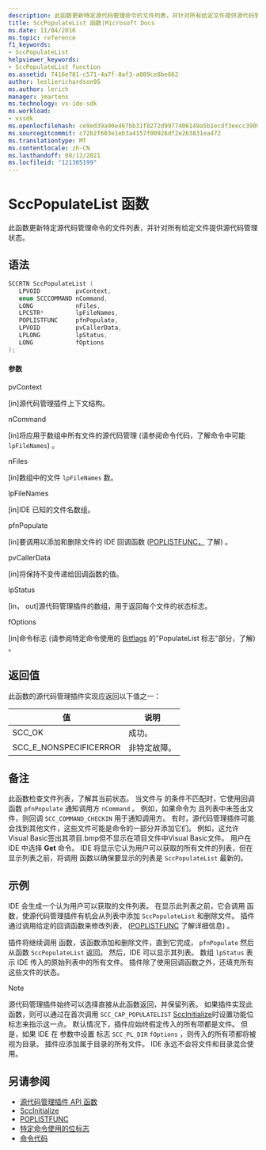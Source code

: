 ```yaml
---
description: 此函数更新特定源代码管理命令的文件列表，并针对所有给定文件提供源代码管理状态。
title: SccPopulateList 函数|Microsoft Docs
ms.date: 11/04/2016
ms.topic: reference
f1_keywords:
- SccPopulateList
helpviewer_keywords:
- SccPopulateList function
ms.assetid: 7416e781-c571-4a7f-8af3-a089ce8be662
author: leslierichardson95
ms.author: lerich
manager: jmartens
ms.technology: vs-ide-sdk
ms.workload:
- vssdk
ms.openlocfilehash: ce9ed39a90e467bb31f8272d9977406149a5b1ecdf3eecc390903ad0bf24c9e2
ms.sourcegitcommit: c72b2f603e1eb3a4157f00926df2e263831ea472
ms.translationtype: MT
ms.contentlocale: zh-CN
ms.lasthandoff: 08/12/2021
ms.locfileid: "121305199"
---
```

# <a name="sccpopulatelist-function"></a>SccPopulateList 函数
此函数更新特定源代码管理命令的文件列表，并针对所有给定文件提供源代码管理状态。

## <a name="syntax"></a>语法

```cpp
SCCRTN SccPopulateList (
   LPVOID          pvContext,
   enum SCCCOMMAND nCommand,
   LONG            nFiles,
   LPCSTR*         lpFileNames,
   POPLISTFUNC     pfnPopulate,
   LPVOID          pvCallerData,
   LPLONG          lpStatus,
   LONG            fOptions
);
```

#### <a name="parameters"></a>参数
 pvContext

[in]源代码管理插件上下文结构。

 nCommand

[in]将应用于数组中所有文件的源代码管理 (请参阅命令代码，了解命令中可能 `lpFileNames`) 。 [](../extensibility/command-code-enumerator.md)

 nFiles

[in]数组中的文件 `lpFileNames` 数。

 lpFileNames

[in]IDE 已知的文件名数组。

 pfnPopulate

[in]要调用以添加和删除文件的 IDE 回调函数 ([POPLISTFUNC，](../extensibility/poplistfunc.md) 了解) 。

 pvCallerData

[in]将保持不变传递给回调函数的值。

 lpStatus

[in， out]源代码管理插件的数组，用于返回每个文件的状态标志。

 fOptions

[in]命令标志 (请参阅特定命令使用的 [Bitflags](../extensibility/bitflags-used-by-specific-commands.md) 的"PopulateList 标志"部分，了解) 。

## <a name="return-value"></a>返回值
 此函数的源代码管理插件实现应返回以下值之一：

|值|说明|
|-----------|-----------------|
|SCC_OK|成功。|
|SCC_E_NONSPECIFICERROR|非特定故障。|

## <a name="remarks"></a>备注
 此函数检查文件列表，了解其当前状态。 当文件与 的条件不匹配时，它使用回调函数 `pfnPopulate` 通知调用方 `nCommand` 。 例如，如果命令为 且列表中未签出文件，则回调 `SCC_COMMAND_CHECKIN` 用于通知调用方。 有时，源代码管理插件可能会找到其他文件，这些文件可能是命令的一部分并添加它们。 例如，这允许Visual Basic签出其项目.bmp但不显示在项目文件中Visual Basic文件。 用户在 IDE 中选择 **Get** 命令。 IDE 将显示它认为用户可以获取的所有文件的列表，但在显示列表之前，将调用 函数以确保要显示的列表是 `SccPopulateList` 最新的。

## <a name="example"></a>示例
 IDE 会生成一个认为用户可以获取的文件列表。 在显示此列表之前，它会调用 函数，使源代码管理插件有机会从列表中添加 `SccPopulateList` 和删除文件。 插件通过调用给定的回调函数来修改列表， ([POPLISTFUNC](../extensibility/poplistfunc.md) 了解详细信息) 。

 插件将继续调用 函数，该函数添加和删除文件，直到它完成， `pfnPopulate` 然后从函数 `SccPopulateList` 返回。 然后，IDE 可以显示其列表。 数组 `lpStatus` 表示 IDE 传入的原始列表中的所有文件。 插件除了使用回调函数之外，还填充所有这些文件的状态。

> [!NOTE]
> 源代码管理插件始终可以选择直接从此函数返回，并保留列表。 如果插件实现此函数，则可以通过在首次调用 `SCC_CAP_POPULATELIST` [SccInitialize](../extensibility/sccinitialize-function.md)时设置功能位标志来指示这一点。 默认情况下，插件应始终假定传入的所有项都是文件。 但是，如果 IDE 在 参数中设置 标志 `SCC_PL_DIR` `fOptions` ，则传入的所有项都将被视为目录。 插件应添加属于目录的所有文件。 IDE 永远不会将文件和目录混合使用。

## <a name="see-also"></a>另请参阅
- [源代码管理插件 API 函数](../extensibility/source-control-plug-in-api-functions.md)
- [SccInitialize](../extensibility/sccinitialize-function.md)
- [POPLISTFUNC](../extensibility/poplistfunc.md)
- [特定命令使用的位标志](../extensibility/bitflags-used-by-specific-commands.md)
- [命令代码](../extensibility/command-code-enumerator.md)
